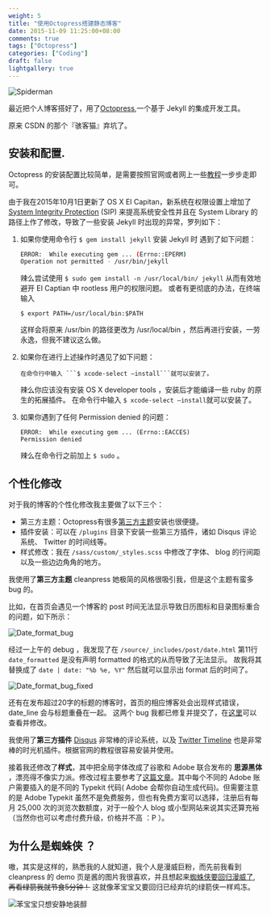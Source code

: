 ```yaml
---
weight: 5
title: "使用Octopress搭建静态博客"
date: 2015-11-09 11:25:00+08:00
comments: true
tags: ["Octopress"]
categories: ["Coding"]
draft: false
lightgallery: true
---
```


![Spiderman](http://7xse6j.com1.z0.glb.clouddn.com/spiderman.jpg)

最近把个人博客搭好了，用了[Octopress](https://github.com/octopress/octopress),一个基于 Jekyll 的集成开发工具。

原来 CSDN 的那个『骇客猫』弃坑了。
## 安装和配置.
Octopress 的安装配置比较简单，是需要按照官网或者网上一些[教程](http://shengmingzhiqing.com/blog/setup-octopress-with-github-pages.html/)一步步走即可。
<!--more-->

由于我在2015年10月1日更新了 OS X EI Capitan，新系统在权限设置上增加了 [System Integrity Protection](http://www.macworld.com/article/2948140/os-x/private-i-el-capitans-system-integrity-protection-will-shift-utilities-functions.html) (SIP) 来提高系统安全性并且在 System Library 的路径上作了修改，导致了一些安装 Jekyll 时出现的异常，罗列如下：

1. 如果你使用命令行 `$ gem install jekyll` 安装 Jekyll 时 遇到了如下问题：

   ``` bash
   ERROR:  While executing gem ... (Errno::EPERM)
   Operation not permitted - /usr/bin/jekyll
   ```

   辣么尝试使用 `$ sudo gem install -n /usr/local/bin/ jekyll` 从而有效地避开 EI Captian 中 rootless 用户的权限问题。
   或者有更彻底的办法，在终端输入

   ```shell
   $ export PATH=/usr/local/bin:$PATH
   ```

   这样会将原来 /usr/bin 的路径更改为 /usr/local/bin ，然后再进行安装，一劳永逸，但我不建议这么做。

2. 如果你在进行上述操作时遇见了如下问题：

   ```shell
   在命令行中输入 ```$ xcode-select —install```就可以安装了。
   ```

   辣么你应该没有安装 OS X developer tools ，安装后才能编译一些 ruby 的原生的拓展插件。
   在命令行中输入 ```$ xcode-select —install```就可以安装了。
3. 如果你遇到了任何 Permission denied 的问题：

   ```shell
   ERROR:  While executing gem ... (Errno::EACCES)
   Permission denied
   ```

   辣么在命令行之前加上 `$ sudo` 。

## 个性化修改
对于我的博客的个性化修改我主要做了以下三个：

- 第三方主题：Octopress有很多[第三方主题](https://github.com/imathis/octopress/wiki/3rd-Party-Octopress-Themes)安装也很便捷。
- 插件安装：可以在 `/plugins` 目录下安装一些第三方插件，诸如 Disqus 评论系统、 Twitter 的时间线等。
- 样式修改：我在 `/sass/custom/_styles.scss` 中修改了字体、 blog 的行间距以及一些边边角角的地方。

我使用了**第三方主题** cleanpress 她极简的风格很吸引我，但是这个主题有蛮多 bug 的。

比如，在首页会遇见一个博客的 post 时间无法显示导致日历图标和目录图标重合的问题，如下所示：

![Date_format_bug](https://cloud.githubusercontent.com/assets/190438/8529829/37c7bc80-23d2-11e5-896b-61a6cd0fc590.png)

经过一上午的 debug ，我发现了在 `/source/_includes/post/date.html` 第11行
` date_formatted ` 是没有声明 formatted 的格式的从而导致了无法显示。
故我将其替换成了 ` date | date: "%b %e, %Y" ` 然后就可以显示出 format 后的时间了。

![Date_format_bug_fixed](https://cloud.githubusercontent.com/assets/10649416/11036546/3078799a-8734-11e5-80c6-8460962bd945.png)

还有在发布超过20字的标题的博客时，首页的相应博客处会出现样式错误， date_line 会与标题重叠在一起。
这两个 bug 我都已修复并提交了，在[这里](https://github.com/macjasp/cleanpress/pull/23)可以查看并修改。

我使用了**第三方插件** [Disqus](https://disqus.com/) 非常棒的评论系统，以及 [Twitter Timeline](https://dev.twitter.com/web/embedded-timelines) 也是非常棒的时光机插件。根据官网的教程很容易安装并使用。

接着我还修改了**样式**，其中把全局字体改成了谷歌和 Adobe 联合发布的 **思源黑体** ，漂亮得不像实力派。修改过程主要参考了[这篇文章](http://www.uisdc.com/source-han-sans-webfont)。其中每个不同的 Adobe 账户需要插入的是不同的 Typekit 代码( Adobe 会帮你自动生成代码)。但需要注意的是 Adobe Typekit 虽然不是免费服务，但也有免费方案可以选择，注册后有每月 25,000 次的浏览次数额度，对于一般个人 blog 或小型网站来说其实还算充裕（当然你也可以考虑付费升级，价格并不高 ：P ）。

## 为什么是蜘蛛侠 ？
嗷，其实是这样的，熟悉我的人就知道，我个人是漫威巨粉，而先前我看到 cleanpress 的 demo 页是酱的图片我很喜欢，并且想起来[蜘蛛侠要回归漫威了](http://marvel.com/news/movies/24062/sony_pictures_entertainment_brings_marvel_studios_into_the_amazing_world_of_spider-man), ~~再看绿箭我就节食5分钟！~~ 这就像苯宝宝又要回归已经弃坑的绿箭侠一样鸡冻。

![苯宝宝只想安静地装醇](http://1.im.guokr.com/DQq0wz6RNDAcEszKLQI4xJXatRcJXp-327H-__RyrwToAQAAlQEAAEpQ.jpg)
